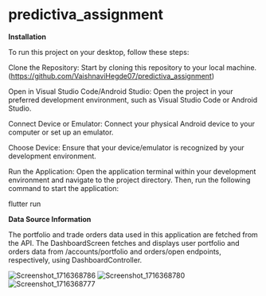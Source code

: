 # predictiva_assignment

**Installation**

To run this project on your desktop, follow these steps:

Clone the Repository: Start by cloning this repository to your local machine. (https://github.com/VaishnaviHegde07/predictiva_assignment)

Open in Visual Studio Code/Android Studio: Open the project in your preferred development environment, such as Visual Studio Code or Android Studio.

Connect Device or Emulator: Connect your physical Android device to your computer or set up an emulator.

Choose Device: Ensure that your device/emulator is recognized by your development environment.

Run the Application: Open the application terminal within your development environment and navigate to the project directory. Then, run the following command to start the application:

flutter run

**Data Source Information**

The portfolio and trade orders data used in this application are fetched from the API. The DashboardScreen fetches and displays user portfolio and orders data from /accounts/portfolio and orders/open endpoints, respectively, using DashboardController. 

![Screenshot_1716368786](https://github.com/VaishnaviHegde07/predictiva_assignment/assets/55388139/7a078047-c02e-42a5-a894-6c62fc6b08eb)
![Screenshot_1716368780](https://github.com/VaishnaviHegde07/predictiva_assignment/assets/55388139/cc4f7c3a-bbcc-4e0b-b170-21b36b0d6ae2)
![Screenshot_1716368777](https://github.com/VaishnaviHegde07/predictiva_assignment/assets/55388139/101a669b-b5e7-46ba-8835-6503662c8c74)


